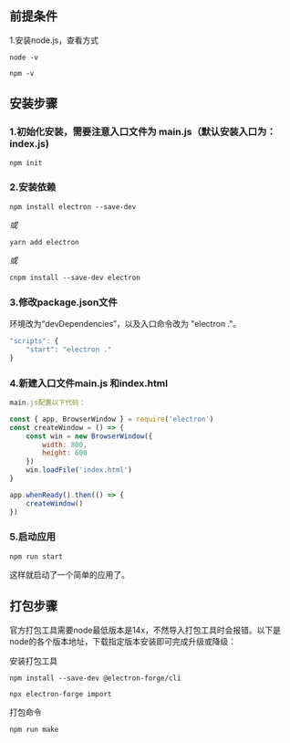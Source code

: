 ## 前提条件

1.安装node.js，查看方式 

` node -v `

` npm -v  `




## 安装步骤

### 1.初始化安装，需要注意入口文件为 main.js（默认安装入口为：index.js)

` npm init `


### 2.安装依赖

`npm install electron --save-dev `

*或*

`yarn add electron`

*或*

`cnpm install --save-dev electron`



### 3.修改package.json文件

环境改为“devDependencies”，以及入口命令改为 "electron ."。

```javascript
"scripts": {
    "start": "electron ."
}
```



### 4.新建入口文件main.js 和index.html

```javascript
main.js配置以下代码：

const { app, BrowserWindow } = require('electron')
const createWindow = () => {
    const win = new BrowserWindow({
        width: 800,
        height: 600
    })
    win.loadFile('index.html')
}

app.whenReady().then(() => {
    createWindow()
})

```




### 5.启动应用

`npm run start`

这样就启动了一个简单的应用了。





## 打包步骤



官方打包工具需要node最低版本是14x，不然导入打包工具时会报错。以下是node的各个版本地址，下载指定版本安装即可完成升级或降级：

[https://nodejs.org/download/release/]: https://nodejs.org/download/release/



安装打包工具

`npm install --save-dev @electron-forge/cli`

`npx electron-forge import`



打包命令

`npm run make`